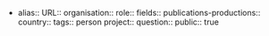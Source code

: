 - alias::
  URL::
  organisation::
  role::
  fields::
  publications-productions:: 
  country::
  tags:: person
  project::
  question::
  public:: true